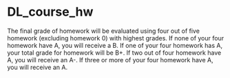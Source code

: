 # DL_course_hw

The final grade of homework will be evaluated using four out of five homework (excluding homework 0) with highest grades. If none of your four homework have A, you will receive a B. If one of your four homework has A, your total grade for homework will be B+. If two out of four homework have A, you will receive an A-. If three or more of your four homework have A, you will receive an A.   